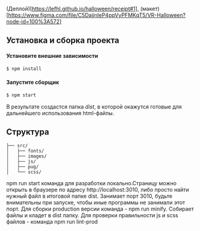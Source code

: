 (Деплой)[https://lefhl.github.io/halloween/receipt#1], (макет)[https://www.figma.com/file/C5DajjnIeP4ppVyPFMKqT5/VR-Halloween?node-id=100%3A572]

## Установка и сборка проекта

#### Установите внешние зависимости

```sh
$ npm install
```

#### Запустите сборщик

```sh
$ npm start
```

В результате создастся папка _dist_, в которой окажутся готовые для дальнейшего использования html-файлы.

## Структура

```
├── src/
│   ├── fonts/
│   ├── images/
│   ├── js/
│   ├── pug/
│   └── scss/
```

npm run start команда для разработки локально.Страницу можно открыть в браузере по адресу http://localhost:3010, либо просто найти нужный файл в итоговой папке dist.
Занимает порт 3010, будьте внимательны при запуске, чтобы иные программы не занимали этот порт.
Для сборки production версии команда - npm run minify. Собирает файлы и кладет в dist папку.
Для проверки правильности js и scss файлов - команда npm run lint-prod
